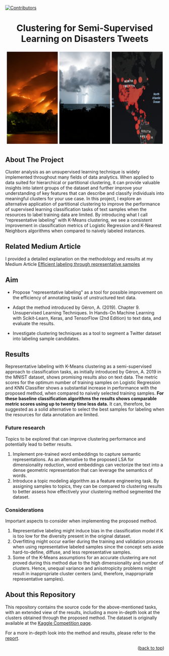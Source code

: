 <div id="top"></div>

[![Contributors][contributors-shield]][contributors-url]

<div align="center">
  <h1 align="center">Clustering for Semi-Supervised Learning on Disasters Tweets</h1>
</div>

![Image](png/Capa.png)

<!-- ABOUT THE PROJECT -->
## About The Project

Cluster analysis as an unsupervised learning technique is widely implemented throughout many fields of data analytics. When applied to data suited for hierarchical or partitional clustering, it can provide valuable insights into latent groups of the dataset and further improve your understanding of key features that can describe and classify individuals into meaningful clusters for your use case. In this project, I explore an alternative application of partitional clustering to improve the performance of supervised learning classification tasks of text samples when the resources to label training data are limited. By introducing what I call “representative labeling” with K-Means clustering, we see a consistent improvement in classification metrics of Logistic Regression and K-Nearest Neighbors algorithms when compared to naively labeled instances.

## Related Medium Article

I provided a detailed explanation on the methodology and results at my Medium Article [Efficient labeling through representative samples](https://medium.com/@erich.hs/efficient-labeling-through-representative-samples-8e9b8674566c)

## Aim

- Propose "representative labeling" as a tool for possible improvement on the efficiency of annotating tasks of unstructured text data.

- Adapt the method introduced by Géron, A. (2019). Chapter 9. Unsupervised Learning Techniques. In Hands-On Machine Learning with Scikit-Learn, Keras, and TensorFlow (2nd Edition) to text data, and evaluate the results.

- Investigate clustering techniques as a tool to segment a Twitter dataset into labeling sample candidates.

## Results

Representative labeling with K-Means clustering as a semi-supervised approach to classification tasks, as initially introduced by Géron, A. 2019 in the MNIST dataset, shows promising results also on text data. The metric scores for the optimum number of training samples on Logistic Regression and KNN Classifier shows a substantial increase in performance with the proposed method, when compared to naively selected training samples. **For these baseline classification algorithms the results shows comparable metric scores using up to twenty time less data.** It can, therefore, be suggested as a solid alternative to select the best samples for labeling when the resources for data annotation are limited.

### Future research

Topics to be explored that can improve clustering performance and potentially lead to better results.
1. Implement pre-trained word embeddings to capture semantic representations. As an alternative to the proposed LSA for dimensionality reduction, word embeddings can vectorize the text into a dense geometric representation that can leverage the semantics of words.
2. Introduce a topic modeling algorithm as a feature engineering task. By assigning samples to topics, they can be compared to clustering results to better assess how effectively your clustering method segmented the dataset.

### Considerations

Important aspects to consider when implementing the proposed method.
1. Representative labeling might induce bias in the classification model if K is too low for the diversity present in the original dataset.
2. Overfitting might occur earlier during the training and validation process when using representative labeled samples since the concept sets aside hard-to-define, diffuse, and less representative samples.
3. Some of the K-Means assumptions for an accurate clustering are not proved during this method due to the high dimensionality and number of clusters. Hence, unequal variance and anisotropicity problems might result in inappropriate cluster centers (and, therefore, inappropriate representative samples).

## About this Repository

This repository contains the source code for the above-mentioned tasks, with an extended view of the results, including a more in-depth look at the clusters obtained through the proposed method. The dataset is originally available at the [Kaggle Competition page](https://www.kaggle.com/c/nlp-getting-started/overview).

For a more in-depth look into the method and results, please refer to the [report](https://github.com/erich-hs/Tweets-Semi-Supervised/blob/master/report/Tweets_Semi_Supervised_Report.pdf).

<p align="right">(<a href="#top">back to top</a>)</p>

<!-- MARKDOWN LINKS & IMAGES -->
<!-- https://www.markdownguide.org/basic-syntax/#reference-style-links -->
[contributors-shield]: https://img.shields.io/github/contributors/erich-hs/Elderly-Wellbeing.svg?style=for-the-badge
[contributors-url]: https://github.com/erich-hs/Elderly-Wellbeing/graphs/contributors
